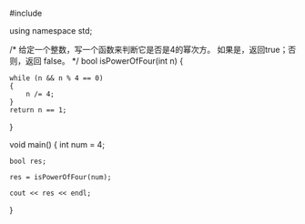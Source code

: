 #include <iostream>

using namespace std;

/*
给定一个整数，写一个函数来判断它是否是4的幂次方。
如果是，返回true；否则，返回 false。
*/
bool isPowerOfFour(int n)
{

    while (n && n % 4 == 0)
    {
        n /= 4;
    }
    return n == 1;

}

void main()
{
    int num = 4;

    bool res;
    
    res = isPowerOfFour(num);
    
    cout << res << endl;
}